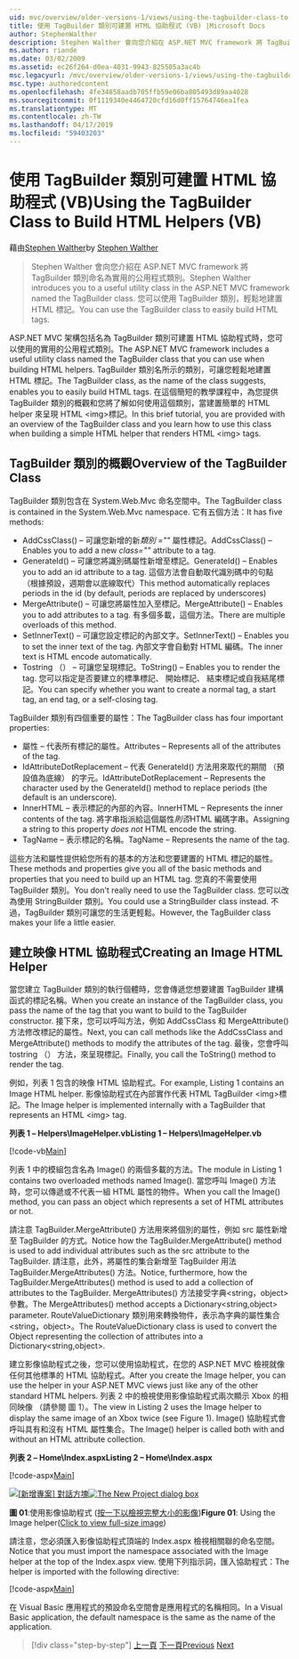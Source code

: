 ```yaml
---
uid: mvc/overview/older-versions-1/views/using-the-tagbuilder-class-to-build-html-helpers-vb
title: 使用 TagBuilder 類別可建置 HTML 協助程式 (VB) |Microsoft Docs
author: StephenWalther
description: Stephen Walther 會向您介紹在 ASP.NET MVC framework 將 TagBuilder 類別命名為實用的公用程式類別。 您可以輕鬆地使用 TagBuilder 類別可...
ms.author: riande
ms.date: 03/02/2009
ms.assetid: ec26f264-d0ea-4031-9943-825505a3ac4b
msc.legacyurl: /mvc/overview/older-versions-1/views/using-the-tagbuilder-class-to-build-html-helpers-vb
msc.type: authoredcontent
ms.openlocfilehash: 4fe34858aadb705ffb59e06ba805493d89aa4028
ms.sourcegitcommit: 0f1119340e4464720cfd16d0ff15764746ea1fea
ms.translationtype: MT
ms.contentlocale: zh-TW
ms.lasthandoff: 04/17/2019
ms.locfileid: "59403203"
---
```

# <a name="using-the-tagbuilder-class-to-build-html-helpers-vb"></a><span data-ttu-id="78703-104">使用 TagBuilder 類別可建置 HTML 協助程式 (VB)</span><span class="sxs-lookup"><span data-stu-id="78703-104">Using the TagBuilder Class to Build HTML Helpers (VB)</span></span>

<span data-ttu-id="78703-105">藉由[Stephen Walther](https://github.com/StephenWalther)</span><span class="sxs-lookup"><span data-stu-id="78703-105">by [Stephen Walther](https://github.com/StephenWalther)</span></span>

> <span data-ttu-id="78703-106">Stephen Walther 會向您介紹在 ASP.NET MVC framework 將 TagBuilder 類別命名為實用的公用程式類別。</span><span class="sxs-lookup"><span data-stu-id="78703-106">Stephen Walther introduces you to a useful utility class in the ASP.NET MVC framework named the TagBuilder class.</span></span> <span data-ttu-id="78703-107">您可以使用 TagBuilder 類別，輕鬆地建置 HTML 標記。</span><span class="sxs-lookup"><span data-stu-id="78703-107">You can use the TagBuilder class to easily build HTML tags.</span></span>


<span data-ttu-id="78703-108">ASP.NET MVC 架構包括名為 TagBuilder 類別可建置 HTML 協助程式時，您可以使用的實用的公用程式類別。</span><span class="sxs-lookup"><span data-stu-id="78703-108">The ASP.NET MVC framework includes a useful utility class named the TagBuilder class that you can use when building HTML helpers.</span></span> <span data-ttu-id="78703-109">TagBuilder 類別名所示的類別，可讓您輕鬆地建置 HTML 標記。</span><span class="sxs-lookup"><span data-stu-id="78703-109">The TagBuilder class, as the name of the class suggests, enables you to easily build HTML tags.</span></span> <span data-ttu-id="78703-110">在這個簡短的教學課程中，為您提供 TagBuilder 類別的概觀和您將了解如何使用這個類別，當建置簡單的 HTML helper 來呈現 HTML &lt;img&gt;標記。</span><span class="sxs-lookup"><span data-stu-id="78703-110">In this brief tutorial, you are provided with an overview of the TagBuilder class and you learn how to use this class when building a simple HTML helper that renders HTML &lt;img&gt; tags.</span></span>

## <a name="overview-of-the-tagbuilder-class"></a><span data-ttu-id="78703-111">TagBuilder 類別的概觀</span><span class="sxs-lookup"><span data-stu-id="78703-111">Overview of the TagBuilder Class</span></span>

<span data-ttu-id="78703-112">TagBuilder 類別包含在 System.Web.Mvc 命名空間中。</span><span class="sxs-lookup"><span data-stu-id="78703-112">The TagBuilder class is contained in the System.Web.Mvc namespace.</span></span> <span data-ttu-id="78703-113">它有五個方法：</span><span class="sxs-lookup"><span data-stu-id="78703-113">It has five methods:</span></span>

- <span data-ttu-id="78703-114">AddCssClass() – 可讓您新增的新*類別 =""* 屬性標記。</span><span class="sxs-lookup"><span data-stu-id="78703-114">AddCssClass() – Enables you to add a new *class=""* attribute to a tag.</span></span>
- <span data-ttu-id="78703-115">GenerateId() – 可讓您將識別碼屬性新增至標記。</span><span class="sxs-lookup"><span data-stu-id="78703-115">GenerateId() – Enables you to add an id attribute to a tag.</span></span> <span data-ttu-id="78703-116">這個方法會自動取代識別碼中的句點 （根據預設，週期會以底線取代）</span><span class="sxs-lookup"><span data-stu-id="78703-116">This method automatically replaces periods in the id (by default, periods are replaced by underscores)</span></span>
- <span data-ttu-id="78703-117">MergeAttribute() – 可讓您將屬性加入至標記。</span><span class="sxs-lookup"><span data-stu-id="78703-117">MergeAttribute() – Enables you to add attributes to a tag.</span></span> <span data-ttu-id="78703-118">有多個多載，這個方法。</span><span class="sxs-lookup"><span data-stu-id="78703-118">There are multiple overloads of this method.</span></span>
- <span data-ttu-id="78703-119">SetInnerText() – 可讓您設定標記的內部文字。</span><span class="sxs-lookup"><span data-stu-id="78703-119">SetInnerText() – Enables you to set the inner text of the tag.</span></span> <span data-ttu-id="78703-120">內部文字會自動對 HTML 編碼。</span><span class="sxs-lookup"><span data-stu-id="78703-120">The inner text is HTML encode automatically.</span></span>
- <span data-ttu-id="78703-121">Tostring （） – 可讓您呈現標記。</span><span class="sxs-lookup"><span data-stu-id="78703-121">ToString() – Enables you to render the tag.</span></span> <span data-ttu-id="78703-122">您可以指定是否要建立的標準標記、 開始標記、 結束標記或自我結尾標記。</span><span class="sxs-lookup"><span data-stu-id="78703-122">You can specify whether you want to create a normal tag, a start tag, an end tag, or a self-closing tag.</span></span>
  

<span data-ttu-id="78703-123">TagBuilder 類別有四個重要的屬性：</span><span class="sxs-lookup"><span data-stu-id="78703-123">The TagBuilder class has four important properties:</span></span>

- <span data-ttu-id="78703-124">屬性 – 代表所有標記的屬性。</span><span class="sxs-lookup"><span data-stu-id="78703-124">Attributes – Represents all of the attributes of the tag.</span></span>
- <span data-ttu-id="78703-125">IdAttributeDotReplacement – 代表 GenerateId() 方法用來取代的期間 （預設值為底線） 的字元。</span><span class="sxs-lookup"><span data-stu-id="78703-125">IdAttributeDotReplacement – Represents the character used by the GenerateId() method to replace periods (the default is an underscore).</span></span>
- <span data-ttu-id="78703-126">InnerHTML – 表示標記的內部的內容。</span><span class="sxs-lookup"><span data-stu-id="78703-126">InnerHTML – Represents the inner contents of the tag.</span></span> <span data-ttu-id="78703-127">將字串指派給這個屬性*則否*HTML 編碼字串。</span><span class="sxs-lookup"><span data-stu-id="78703-127">Assigning a string to this property *does not* HTML encode the string.</span></span>
- <span data-ttu-id="78703-128">TagName – 表示標記的名稱。</span><span class="sxs-lookup"><span data-stu-id="78703-128">TagName – Represents the name of the tag.</span></span>

<span data-ttu-id="78703-129">這些方法和屬性提供給您所有的基本的方法和您要建置的 HTML 標記的屬性。</span><span class="sxs-lookup"><span data-stu-id="78703-129">These methods and properties give you all of the basic methods and properties that you need to build up an HTML tag.</span></span> <span data-ttu-id="78703-130">您真的不需要使用 TagBuilder 類別。</span><span class="sxs-lookup"><span data-stu-id="78703-130">You don't really need to use the TagBuilder class.</span></span> <span data-ttu-id="78703-131">您可以改為使用 StringBuilder 類別。</span><span class="sxs-lookup"><span data-stu-id="78703-131">You could use a StringBuilder class instead.</span></span> <span data-ttu-id="78703-132">不過，TagBuilder 類別可讓您的生活更輕鬆。</span><span class="sxs-lookup"><span data-stu-id="78703-132">However, the TagBuilder class makes your life a little easier.</span></span>

## <a name="creating-an-image-html-helper"></a><span data-ttu-id="78703-133">建立映像 HTML 協助程式</span><span class="sxs-lookup"><span data-stu-id="78703-133">Creating an Image HTML Helper</span></span>

<span data-ttu-id="78703-134">當您建立 TagBuilder 類別的執行個體時，您會傳遞您想要建置 TagBuilder 建構函式的標記名稱。</span><span class="sxs-lookup"><span data-stu-id="78703-134">When you create an instance of the TagBuilder class, you pass the name of the tag that you want to build to the TagBuilder constructor.</span></span> <span data-ttu-id="78703-135">接下來，您可以呼叫方法，例如 AddCssClass 和 MergeAttribute() 方法修改標記的屬性。</span><span class="sxs-lookup"><span data-stu-id="78703-135">Next, you can call methods like the AddCssClass and MergeAttribute() methods to modify the attributes of the tag.</span></span> <span data-ttu-id="78703-136">最後，您會呼叫 tostring （） 方法，來呈現標記。</span><span class="sxs-lookup"><span data-stu-id="78703-136">Finally, you call the ToString() method to render the tag.</span></span>

<span data-ttu-id="78703-137">例如，列表 1 包含的映像 HTML 協助程式。</span><span class="sxs-lookup"><span data-stu-id="78703-137">For example, Listing 1 contains an Image HTML helper.</span></span> <span data-ttu-id="78703-138">影像協助程式在內部實作代表 HTML TagBuilder &lt;img&gt;標記。</span><span class="sxs-lookup"><span data-stu-id="78703-138">The Image helper is implemented internally with a TagBuilder that represents an HTML &lt;img&gt; tag.</span></span>

<span data-ttu-id="78703-139">**列表 1 – Helpers\ImageHelper.vb**</span><span class="sxs-lookup"><span data-stu-id="78703-139">**Listing 1 – Helpers\ImageHelper.vb**</span></span>

[!code-vb[Main](using-the-tagbuilder-class-to-build-html-helpers-vb/samples/sample1.vb)]

<span data-ttu-id="78703-140">列表 1 中的模組包含名為 Image() 的兩個多載的方法。</span><span class="sxs-lookup"><span data-stu-id="78703-140">The module in Listing 1 contains two overloaded methods named Image().</span></span> <span data-ttu-id="78703-141">當您呼叫 Image() 方法時，您可以傳遞或不代表一組 HTML 屬性的物件。</span><span class="sxs-lookup"><span data-stu-id="78703-141">When you call the Image() method, you can pass an object which represents a set of HTML attributes or not.</span></span>

<span data-ttu-id="78703-142">請注意 TagBuilder.MergeAttribute() 方法用來將個別的屬性，例如 src 屬性新增至 TagBuilder 的方式。</span><span class="sxs-lookup"><span data-stu-id="78703-142">Notice how the TagBuilder.MergeAttribute() method is used to add individual attributes such as the src attribute to the TagBuilder.</span></span> <span data-ttu-id="78703-143">請注意，此外，將屬性的集合新增至 TagBuilder 用法 TagBuilder.MergeAttributes() 方法。</span><span class="sxs-lookup"><span data-stu-id="78703-143">Notice, furthermore, how the TagBuilder.MergeAttributes() method is used to add a collection of attributes to the TagBuilder.</span></span> <span data-ttu-id="78703-144">MergeAttributes() 方法接受字典&lt;string，object&gt;參數。</span><span class="sxs-lookup"><span data-stu-id="78703-144">The MergeAttributes() method accepts a Dictionary&lt;string,object&gt; parameter.</span></span> <span data-ttu-id="78703-145">RouteValueDictionary 類別用來轉換物件，表示為字典的屬性集合&lt;string，object&gt;。</span><span class="sxs-lookup"><span data-stu-id="78703-145">The RouteValueDictionary class is used to convert the Object representing the collection of attributes into a Dictionary&lt;string,object&gt;.</span></span>

<span data-ttu-id="78703-146">建立影像協助程式之後，您可以使用協助程式，在您的 ASP.NET MVC 檢視就像任何其他標準的 HTML 協助程式。</span><span class="sxs-lookup"><span data-stu-id="78703-146">After you create the Image helper, you can use the helper in your ASP.NET MVC views just like any of the other standard HTML helpers.</span></span> <span data-ttu-id="78703-147">列表 2 中的檢視使用影像協助程式兩次顯示 Xbox 的相同映像 （請參閱 圖 1）。</span><span class="sxs-lookup"><span data-stu-id="78703-147">The view in Listing 2 uses the Image helper to display the same image of an Xbox twice (see Figure 1).</span></span> <span data-ttu-id="78703-148">Image() 協助程式會呼叫具有和沒有 HTML 屬性集合。</span><span class="sxs-lookup"><span data-stu-id="78703-148">The Image() helper is called both with and without an HTML attribute collection.</span></span>

<span data-ttu-id="78703-149">**列表 2 – Home\Index.aspx**</span><span class="sxs-lookup"><span data-stu-id="78703-149">**Listing 2 – Home\Index.aspx**</span></span>

[!code-aspx[Main](using-the-tagbuilder-class-to-build-html-helpers-vb/samples/sample2.aspx)]


<span data-ttu-id="78703-150">[![[新增專案] 對話方塊](using-the-tagbuilder-class-to-build-html-helpers-vb/_static/image1.jpg)](using-the-tagbuilder-class-to-build-html-helpers-vb/_static/image1.png)</span><span class="sxs-lookup"><span data-stu-id="78703-150">[![The New Project dialog box](using-the-tagbuilder-class-to-build-html-helpers-vb/_static/image1.jpg)](using-the-tagbuilder-class-to-build-html-helpers-vb/_static/image1.png)</span></span>

<span data-ttu-id="78703-151">**圖 01**:使用影像協助程式 ([按一下以檢視完整大小的影像](using-the-tagbuilder-class-to-build-html-helpers-vb/_static/image2.png))</span><span class="sxs-lookup"><span data-stu-id="78703-151">**Figure 01**: Using the Image helper([Click to view full-size image](using-the-tagbuilder-class-to-build-html-helpers-vb/_static/image2.png))</span></span>


<span data-ttu-id="78703-152">請注意，您必須匯入影像協助程式頂端的 Index.aspx 檢視相關聯的命名空間。</span><span class="sxs-lookup"><span data-stu-id="78703-152">Notice that you must import the namespace associated with the Image helper at the top of the Index.aspx view.</span></span> <span data-ttu-id="78703-153">使用下列指示詞，匯入協助程式：</span><span class="sxs-lookup"><span data-stu-id="78703-153">The helper is imported with the following directive:</span></span>

[!code-aspx[Main](using-the-tagbuilder-class-to-build-html-helpers-vb/samples/sample3.aspx)]

<span data-ttu-id="78703-154">在 Visual Basic 應用程式的預設命名空間會是應用程式的名稱相同。</span><span class="sxs-lookup"><span data-stu-id="78703-154">In a Visual Basic application, the default namespace is the same as the name of the application.</span></span>

> [!div class="step-by-step"]
> <span data-ttu-id="78703-155">[上一頁](creating-custom-html-helpers-vb.md)
> [下一頁](creating-page-layouts-with-view-master-pages-vb.md)</span><span class="sxs-lookup"><span data-stu-id="78703-155">[Previous](creating-custom-html-helpers-vb.md)
[Next](creating-page-layouts-with-view-master-pages-vb.md)</span></span>

